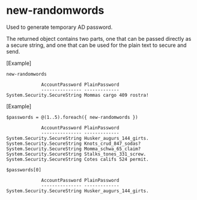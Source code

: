 # new-randomwords

Used to generate temporary AD password.

The returned object contains two parts, one that can be passed directly as a secure string, and one that can be used for the plain text to secure and send.



[Example]
```
new-randomwords

             AccountPassword PlainPassword
             --------------- -------------
System.Security.SecureString Mommas cargo 409 rostra!
```

[Example]
```
$passwords = @(1..5).foreach({ new-randomwords })

             AccountPassword PlainPassword
             --------------- -------------
System.Security.SecureString Husker_augurs_144_girts.
System.Security.SecureString Knots_crud_847_sodas?
System.Security.SecureString Momma_schwa_65_claim?
System.Security.SecureString Stalks_tones_331_screw.
System.Security.SecureString Cotes califs 524 permit.

$passwords[0]

             AccountPassword PlainPassword
             --------------- -------------
System.Security.SecureString Husker_augurs_144_girts.
```
